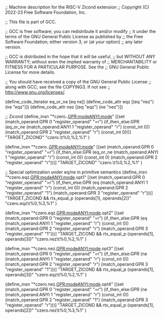 ;; Machine description for the RISC-V Zicond extension
;; Copyright (C) 2022-23 Free Software Foundation, Inc.

;; This file is part of GCC.

;; GCC is free software; you can redistribute it and/or modify
;; it under the terms of the GNU General Public License as published by
;; the Free Software Foundation; either version 3, or (at your option)
;; any later version.

;; GCC is distributed in the hope that it will be useful,
;; but WITHOUT ANY WARRANTY; without even the implied warranty of
;; MERCHANTABILITY or FITNESS FOR A PARTICULAR PURPOSE.  See the
;; GNU General Public License for more details.

;; You should have received a copy of the GNU General Public License
;; along with GCC; see the file COPYING3.  If not see
;; <http://www.gnu.org/licenses/>.

(define_code_iterator eq_or_ne [eq ne])
(define_code_attr eqz [(eq "nez") (ne "eqz")])
(define_code_attr nez [(eq "eqz") (ne "nez")])

;; Zicond
(define_insn "*czero.<eqz>.<GPR:mode><ANYI:mode>"
  [(set (match_operand:GPR 0 "register_operand"                      "=r")
        (if_then_else:GPR (eq_or_ne (match_operand:ANYI 1 "register_operand" "r")
                                    (const_int 0))
                          (match_operand:GPR 2 "register_operand"    "r")
                          (const_int 0)))]
  "TARGET_ZICOND"
  "czero.<eqz>\t%0,%2,%1"
)

(define_insn "*czero.<nez>.<GPR:mode><ANYI:mode>"
  [(set (match_operand:GPR 0 "register_operand"                     "=r")
        (if_then_else:GPR (eq_or_ne (match_operand:ANYI 1 "register_operand" "r")
                                    (const_int 0))
                          (const_int 0)
                          (match_operand:GPR 2 "register_operand"   "r")))]
  "TARGET_ZICOND"
  "czero.<nez>\t%0,%2,%1"
)

;; Special optimization under eq/ne in primitive semantics
(define_insn "*czero.eqz.<GPR:mode><ANYI:mode>.opt1"
  [(set (match_operand:GPR 0 "register_operand"                   "=r")
        (if_then_else:GPR (eq (match_operand:ANYI 1 "register_operand" "r")
                              (const_int 0))
                          (match_operand:GPR 2 "register_operand" "1")
                          (match_operand:GPR 3 "register_operand" "r")))]
  "TARGET_ZICOND && rtx_equal_p (operands[1], operands[2])"
  "czero.eqz\t%0,%3,%1"
)

(define_insn "*czero.eqz.<GPR:mode><ANYI:mode>.opt2"
  [(set (match_operand:GPR 0 "register_operand"                   "=r")
        (if_then_else:GPR (eq (match_operand:ANYI 1 "register_operand" "r")
                              (const_int 0))
                          (match_operand:GPR 2 "register_operand" "r")
                          (match_operand:GPR 3 "register_operand" "1")))]
  "TARGET_ZICOND && rtx_equal_p (operands[1],  operands[3])"
  "czero.nez\t%0,%2,%1"
)

(define_insn "*czero.nez.<GPR:mode><ANYI:mode>.opt3"
  [(set (match_operand:GPR 0 "register_operand"                   "=r")
        (if_then_else:GPR (ne (match_operand:ANYI 1 "register_operand" "r")
                              (const_int 0))
                          (match_operand:GPR 2 "register_operand" "r")
                          (match_operand:GPR 3 "register_operand" "1")))]
  "TARGET_ZICOND && rtx_equal_p (operands[1], operands[3])"
  "czero.eqz\t%0,%2,%1"
)

(define_insn "*czero.nez.<GPR:mode><ANYI:mode>.opt4"
  [(set (match_operand:GPR 0 "register_operand"                   "=r")
        (if_then_else:GPR (ne (match_operand:ANYI 1 "register_operand" "r")
                              (const_int 0))
                          (match_operand:GPR 2 "register_operand" "1")
                          (match_operand:GPR 3 "register_operand" "r")))]
  "TARGET_ZICOND && rtx_equal_p (operands[1], operands[2])"
  "czero.nez\t%0,%3,%1"
)
